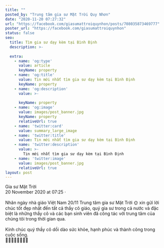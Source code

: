 ```yaml
---
title: ""
posted_by: "Trung tâm gia sư Mặt Trời Quy Nhơn"
date: "2020-11-20 07:27:32"
url: "https://facebook.com/giasumattroiquynhon/posts/708035873469777"
poster_url: "https://facebook.com/giasumattroiquynhon"
status: false
seo:
  title: Tìm gia sư dạy kèm tại Bình Định
  description: >-
    
  extra:
    - name: 'og:type'
      value: article
      keyName: property
    - name: 'og:title'
      value: Tin mới nhất tìm gia sư dạy kèm tại Bình Định
      keyName: property
    - name: 'og:description'
      value: >-
        
      keyName: property
    - name: 'og:image'
      value: images/post_banner.jpg
      keyName: property
      relativeUrl: true
    - name: 'twitter:card'
      value: summary_large_image
    - name: 'twitter:title'
      value: Tin mới nhất tìm gia sư dạy kèm tại Bình Định
    - name: 'twitter:description'
      value: >-
        Tin mới nhất tìm gia sư dạy kèm tại Bình Định
    - name: 'twitter:image'
      value: images/post_banner.jpg
      relativeUrl: true
layout: post
---
```

Gia sư Mặt Trời<br>20 November 2020 at 07:25 ·<br><br>Nhân ngày nhà giáo Việt Nam 20/11 Trung tâm gia sư Mặt Trời 🌞 xin gửi lời chúc tốt đẹp nhất đến tất cả thầy cô giáo, quý gia sư trong cả nước và đặc biệt là những thầy cô và các bạn sinh viên đã công tác với trung tâm của chúng tôi trong thời gian qua.<br><br>Kính chúc quý thầy cô dồi dào sức khỏe, hạnh phúc và thành công trong cuộc sống.<br>👩‍🏫👩‍🎓👨‍🏫👨‍🎓
